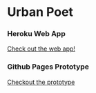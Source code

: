 # Urban Poet

### Heroku Web App
[Check out the web app!](https://serene-sierra-44356.herokuapp.com "Urban Poet")

### Github Pages Prototype
[Checkout the prototype](https://jpleva91.github.io/urban-poet/prototypes/loginPage.html "Urban Poet")
